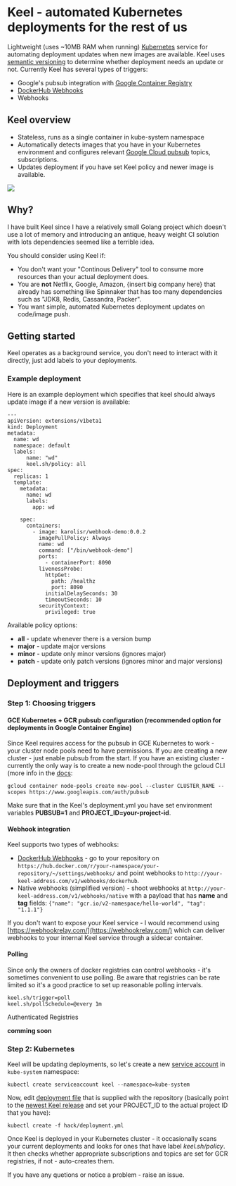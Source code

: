 # Keel - automated Kubernetes deployments for the rest of us

Lightweight (uses ~10MB RAM when running) [Kubernetes](https://kubernetes.io/) service for automating deployment updates when new images are available. Keel uses [semantic versioning](http://semver.org/) to determine whether deployment needs an update or not. Currently Keel has several types of triggers:

* Google's pubsub integration with [Google Container Registry](https://cloud.google.com/container-registry/)
* [DockerHub Webhooks](https://docs.docker.com/docker-hub/webhooks/)
* Webhooks

## Keel overview

* Stateless, runs as a single container in kube-system namespace
* Automatically detects images that you have in your Kubernetes environment and configures relevant [Google Cloud pubsub](https://cloud.google.com/pubsub/) topics, subscriptions.
* Updates deployment if you have set Keel policy and newer image is available.

<img src="https://github.com/rusenask/keel/raw/master/static/keel.png">

## Why?

I have built Keel since I have a relatively small Golang project which doesn't use a lot of memory and introducing an antique, heavy weight CI solution with lots dependencies seemed like a terrible idea. 

You should consider using Keel if:
* You don't want your "Continous Delivery" tool to consume more resources than your actual deployment does.
* You are __not__ Netflix, Google, Amazon, {insert big company here} that already has something like Spinnaker that has too many dependencies such as "JDK8, Redis, Cassandra, Packer".
* You want simple, automated Kubernetes deployment updates on code/image push.

## Getting started

Keel operates as a background service, you don't need to interact with it directly, just add labels to your deployments. 

### Example deployment

Here is an example deployment which specifies that keel should always update image if a new version is available:

```
---
apiVersion: extensions/v1beta1
kind: Deployment
metadata: 
  name: wd
  namespace: default
  labels: 
      name: "wd"
      keel.sh/policy: all
spec:
  replicas: 1
  template:
    metadata:
      name: wd
      labels:
        app: wd        

    spec:
      containers:                    
        - image: karolisr/webhook-demo:0.0.2
          imagePullPolicy: Always            
          name: wd
          command: ["/bin/webhook-demo"]
          ports:
            - containerPort: 8090       
          livenessProbe:
            httpGet:
              path: /healthz
              port: 8090
            initialDelaySeconds: 30
            timeoutSeconds: 10
          securityContext:
            privileged: true      
```

Available policy options:

* __all__ - update whenever there is a version bump
* __major__ - update major versions
* __minor__ - update only minor versions (ignores major)
* __patch__ - update only patch versions (ignores minor and major versions)

## Deployment and triggers

### Step 1: Choosing triggers

#### GCE Kubernetes + GCR pubsub configuration (recommended option for deployments in Google Container Engine)

Since Keel requires access for the pubsub in GCE Kubernetes to work - your cluster node pools need to have permissions. If you are creating a new cluster - just enable pubsub from the start. If you have an existing cluster - currently the only way is to create a new node-pool through the gcloud CLI (more info in the [docs](https://cloud.google.com/sdk/gcloud/reference/container/node-pools/create?hl=en_US&_ga=1.2114551.650086469.1487625651):

```
gcloud container node-pools create new-pool --cluster CLUSTER_NAME --scopes https://www.googleapis.com/auth/pubsub
``` 

Make sure that in the Keel's deployment.yml you have set environment variables __PUBSUB=1__ and __PROJECT_ID=your-project-id__. 

#### Webhook integration

Keel supports two types of webhooks:

* [DockerHub Webhooks](https://docs.docker.com/docker-hub/webhooks/) - go to your repository on 
  `https://hub.docker.com/r/your-namespace/your-repository/~/settings/webhooks/` and point webhooks
  to `http://your-keel-address.com/v1/webhooks/dockerhub`. 
* Native webhooks (simplified version) - shoot webhooks at `http://your-keel-address.com/v1/webhooks/native` with a payload that has __name__ and __tag__ fields: `{"name": "gcr.io/v2-namespace/hello-world", "tag": "1.1.1"}`

If you don't want to expose your Keel service - I would recommend using [https://webhookrelay.com/](https://webhookrelay.com/) which can deliver webhooks to your internal Keel service through a sidecar container.

#### Polling

Since only the owners of docker registries can control webhooks - it's sometimes convenient to use
polling. Be aware that registries can be rate limited so it's a good practice to set up reasonable polling intervals.

```
keel.sh/trigger=poll
keel.sh/pollSchedule=@every 1m
```

Authenticated Registries 

__comming soon__

### Step 2: Kubernetes

Keel will be updating deployments, so let's create a new [service account](https://kubernetes.io/docs/tasks/configure-pod-container/configure-service-account/) in `kube-system` namespace:

```
kubectl create serviceaccount keel --namespace=kube-system
```
Now, edit [deployment file](https://github.com/rusenask/keel/blob/master/hack/deployment.sample.yml) that is supplied with the repository (basically point to the [newest Keel release](https://hub.docker.com/r/karolisr/keel/tags/) and set your PROJECT_ID to the actual project ID that you have):

```
kubectl create -f hack/deployment.yml
```

Once Keel is deployed in your Kubernetes cluster - it occasionally scans your current deployments and looks for ones that have label _keel.sh/policy_. It then checks whether appropriate subscriptions and topics are set for GCR registries, if not - auto-creates them.

If you have any quetions or notice a problem - raise an issue.


